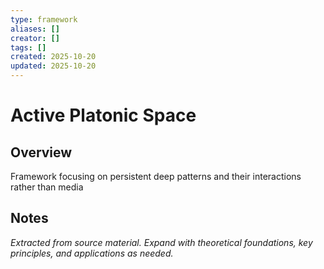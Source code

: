 ```yaml
---
type: framework
aliases: []
creator: []
tags: []
created: 2025-10-20
updated: 2025-10-20
---
```


# Active Platonic Space

## Overview

Framework focusing on persistent deep patterns and their interactions rather than media

## Notes

*Extracted from source material. Expand with theoretical foundations, key principles, and applications as needed.*
